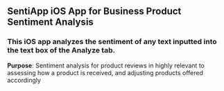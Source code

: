 
## **SentiApp iOS App for Business Product Sentiment Analysis**
### This iOS app analyzes the sentiment of any text inputted into the text box of the Analyze tab.
**Purpose**: Sentiment analysis for product reviews in highly relevant to assessing how a product is received, and adjusting products offered accordingly
